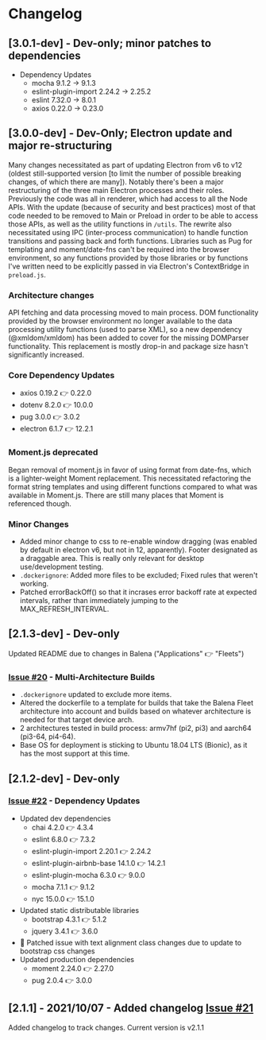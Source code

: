 # Changelog

## [3.0.1-dev] - Dev-only; minor patches to dependencies

- Dependency Updates
  - mocha 9.1.2 -> 9.1.3
  - eslint-plugin-import 2.24.2 -> 2.25.2
  - eslint 7.32.0 -> 8.0.1
  - axios 0.22.0 -> 0.23.0

## [3.0.0-dev] - Dev-Only; Electron update and major re-structuring

Many changes necessitated as part of updating Electron from v6 to v12 (oldest still-supported version [to limit the number of possible breaking changes, of which there are many]). Notably there's been a major restructuring of the three main Electron processes and their roles. Previously the code was all in renderer, which had access to all the Node APIs. With the update (because of security and best practices) most of that code needed to be removed to Main or Preload in order to be able to access those APIs, as well as the utility functions in `/utils`. The rewrite also necessitated using IPC (inter-process communication) to handle function transitions and passing back and forth functions. Libraries such as Pug for templating and moment/date-fns can't be required into the browser environment, so any functions provided by those libraries or by functions I've written need to be explicitly passed in via Electron's ContextBridge in `preload.js`.

### Architecture changes

API fetching and data processing moved to main process. DOM functionality provided by the browser environment no longer available to the data processing utility functions (used to parse XML), so a new dependency (@xmldom/xmldom) has been added to cover for the missing DOMParser functionality. This replacement is mostly drop-in and package size hasn't significantly increased.

### Core Dependency Updates

- axios 0.19.2 👉 0.22.0
- dotenv 8.2.0 👉 10.0.0
- pug 3.0.0 👉 3.0.2
- electron 6.1.7 👉 12.2.1

### Moment.js deprecated

Began removal of moment.js in favor of using format from date-fns, which is a lighter-weight Moment replacement. This necessitated refactoring the format string templates and using different functions compared to what was available in Moment.js. There are still many places that Moment is referenced though.

### Minor Changes

- Added minor change to css to re-enable window dragging (was enabled by default in electron v6, but not in 12, apparently). Footer designated as a draggable area. This is really only relevant for desktop use/development testing.
- `.dockerignore`: Added more files to be excluded; Fixed rules that weren't working.
- Patched errorBackOff() so that it incrases error backoff rate at expected intervals, rather than immediately jumping to the MAX_REFRESH_INTERVAL.

## [2.1.3-dev] - Dev-only

Updated README due to changes in Balena ("Applications" 👉 "Fleets")

### [Issue #20](https://github.com/uw-asa/wiw-events-shifts-display/issues/20) - Multi-Architecture Builds

- `.dockerignore` updated to exclude more items.
- Altered the dockerfile to a template for builds that take the Balena Fleet architecture into account and builds based on whatever architecture is needed for that target device arch.
- 2 architectures tested in build process: armv7hf (pi2, pi3) and aarch64 (pi3-64, pi4-64).
- Base OS for deployment is sticking to Ubuntu 18.04 LTS (Bionic), as it has the most support at this time.

## [2.1.2-dev] - Dev-only

### [Issue #22](https://github.com/uw-asa/wiw-events-shifts-display/issues/22) - Dependency Updates

- Updated dev dependencies
  - chai 4.2.0 👉 4.3.4
  - eslint 6.8.0 👉 7.3.2
  - eslint-plugin-import 2.20.1 👉 2.24.2
  - eslint-plugin-airbnb-base 14.1.0 👉 14.2.1
  - eslint-plugin-mocha 6.3.0 👉 9.0.0
  - mocha 7.1.1 👉 9.1.2
  - nyc 15.0.0 👉 15.1.0
- Updated static distributable libraries
  - bootstrap 4.3.1 👉 5.1.2
  - jquery 3.4.1 👉 3.6.0
- 🔧 Patched issue with text alignment class changes due to update to bootstrap css changes
- Updated production dependencies
  - moment 2.24.0 👉 2.27.0
  - pug 2.0.4 👉 3.0.0

## [2.1.1] - 2021/10/07 - Added changelog [Issue #21](https://github.com/uw-asa/wiw-events-shifts-display/issues/21) 

Added changelog to track changes. Current version is v2.1.1
